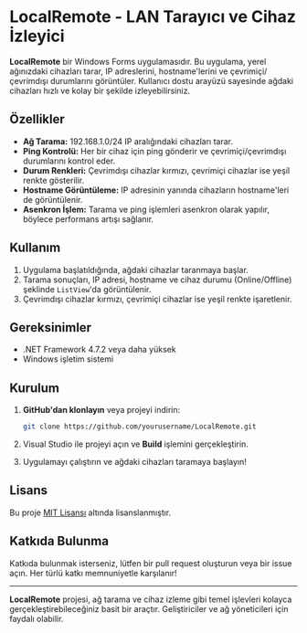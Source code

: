 # LocalRemote - LAN Tarayıcı ve Cihaz İzleyici

**LocalRemote** bir Windows Forms uygulamasıdır. Bu uygulama, yerel ağınızdaki cihazları tarar, IP adreslerini, hostname'lerini ve çevrimiçi/çevrimdışı durumlarını görüntüler. Kullanıcı dostu arayüzü sayesinde ağdaki cihazları hızlı ve kolay bir şekilde izleyebilirsiniz.

## Özellikler

- **Ağ Tarama:** 192.168.1.0/24 IP aralığındaki cihazları tarar.
- **Ping Kontrolü:** Her bir cihaz için ping gönderir ve çevrimiçi/çevrimdışı durumlarını kontrol eder.
- **Durum Renkleri:** Çevrimdışı cihazlar kırmızı, çevrimiçi cihazlar ise yeşil renkte gösterilir.
- **Hostname Görüntüleme:** IP adresinin yanında cihazların hostname'leri de görüntülenir.
- **Asenkron İşlem:** Tarama ve ping işlemleri asenkron olarak yapılır, böylece performans artışı sağlanır.

## Kullanım

1. Uygulama başlatıldığında, ağdaki cihazlar taranmaya başlar.
2. Tarama sonuçları, IP adresi, hostname ve cihaz durumu (Online/Offline) şeklinde `ListView`'da görüntülenir.
3. Çevrimdışı cihazlar kırmızı, çevrimiçi cihazlar ise yeşil renkte işaretlenir.

## Gereksinimler

- .NET Framework 4.7.2 veya daha yüksek
- Windows işletim sistemi

## Kurulum

1. **GitHub'dan klonlayın** veya projeyi indirin:
    ```bash
    git clone https://github.com/yourusername/LocalRemote.git
    ```

2. Visual Studio ile projeyi açın ve **Build** işlemini gerçekleştirin.

3. Uygulamayı çalıştırın ve ağdaki cihazları taramaya başlayın!

## Lisans

Bu proje [MIT Lisansı](https://opensource.org/licenses/MIT) altında lisanslanmıştır.

## Katkıda Bulunma

Katkıda bulunmak isterseniz, lütfen bir pull request oluşturun veya bir issue açın. Her türlü katkı memnuniyetle karşılanır!

---

**LocalRemote** projesi, ağ tarama ve cihaz izleme gibi temel işlevleri kolayca gerçekleştirebileceğiniz basit bir araçtır. Geliştiriciler ve ağ yöneticileri için faydalı olabilir.

